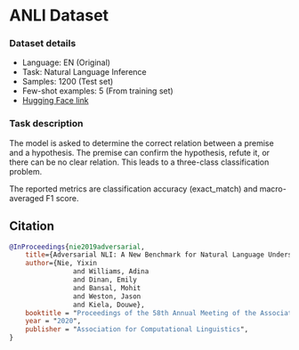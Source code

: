 # ANLI Dataset

### Dataset details

- Language: EN (Original)
- Task: Natural Language Inference
- Samples: 1200 (Test set)
- Few-shot examples: 5 (From training set)
- [Hugging Face link](https://huggingface.co/datasets/facebook/anli)

### Task description

The model is asked to determine the correct relation between a premise and a hypothesis. The premise can confirm the hypothesis, refute it, or there can be no clear relation.
This leads to a three-class classification problem.

The reported metrics are classification accuracy (exact_match) and macro-averaged F1 score.


## Citation

```bibtex
@InProceedings{nie2019adversarial,
    title={Adversarial NLI: A New Benchmark for Natural Language Understanding},
    author={Nie, Yixin
                and Williams, Adina
                and Dinan, Emily
                and Bansal, Mohit
                and Weston, Jason
                and Kiela, Douwe},
    booktitle = "Proceedings of the 58th Annual Meeting of the Association for Computational Linguistics",
    year = "2020",
    publisher = "Association for Computational Linguistics",
}
```

